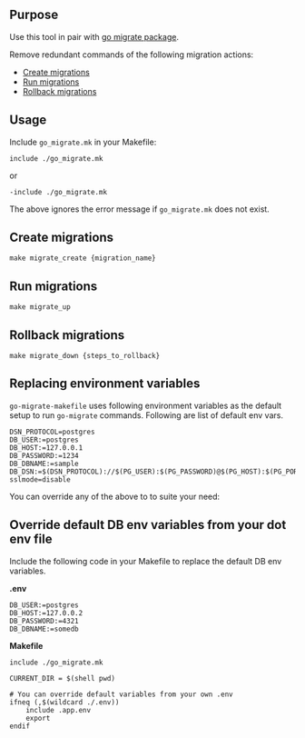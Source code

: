 ## Purpose

Use this tool in pair with [go migrate package](https://github.com/golang-migrate/migrate).

Remove redundant commands of the following migration actions:

- [Create migrations](#create-migrations)
- [Run migrations](#run-migrations)
- [Rollback migrations](#rollback-migrations)

## Usage

Include `go_migrate.mk` in your Makefile:

```
include ./go_migrate.mk
```

or

```
-include ./go_migrate.mk
```

The above ignores the error message if `go_migrate.mk` does not exist.


## Create migrations

```
make migrate_create {migration_name}
```

## Run migrations

```
make migrate_up
```

## Rollback migrations

```
make migrate_down {steps_to_rollback}
```

## Replacing environment variables

`go-migrate-makefile` uses following environment variables as the default setup to run `go-migrate` commands. Following are list of default env vars.

```
DSN_PROTOCOL=postgres
DB_USER:=postgres
DB_HOST:=127.0.0.1
DB_PASSWORD:=1234
DB_DBNAME:=sample
DB_DSN:=$(DSN_PROTOCOL)://$(PG_USER):$(PG_PASSWORD)@$(PG_HOST):$(PG_PORT)/$(PG_DBNAME)?sslmode=disable
```

You can override any of the above to to suite your need:


## Override default DB env variables from your dot env file

Include the following code in your Makefile to replace the default DB env variables.

**.env**

```
DB_USER:=postgres
DB_HOST:=127.0.0.2
DB_PASSWORD:=4321
DB_DBNAME:=somedb
```

**Makefile**

```
include ./go_migrate.mk

CURRENT_DIR = $(shell pwd)

# You can override default variables from your own .env
ifneq (,$(wildcard ./.env))
	include .app.env
	export
endif
```
